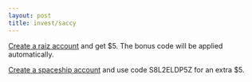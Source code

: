 ```yaml
---
layout: post
title: invest/saccy
---
```


[Create a raiz account](https://app.raizinvest.com.au/invite/WBF2JT) and get $5. The bonus code will be applied automatically.

[Create a spaceship account](http://spaceshipinvest.com.au/refer) and use code S8L2ELDP5Z for an extra $5.
